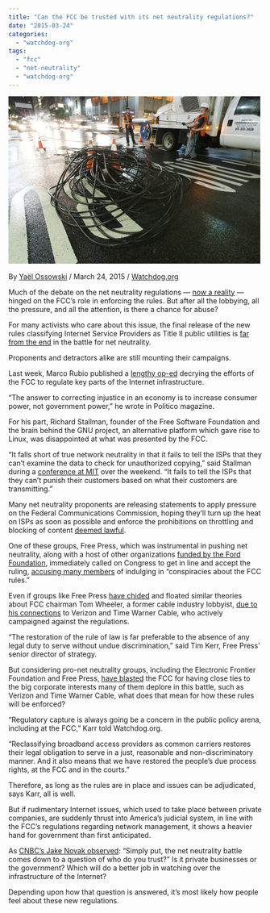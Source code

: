 ```yaml
---
title: "Can the FCC be trusted with its net neutrality regulations?"
date: "2015-03-24"
categories: 
  - "watchdog-org"
tags: 
  - "fcc"
  - "net-neutrality"
  - "watchdog-org"
---
```


![](images/tumblr_inline_nlpmrnuS3E1qdn1ny_500.jpg)

By [Yaël Ossowski](http://watchdog.org/author/yael/ "Posts by Yaël Ossowski") / March 24, 2015 / [Watchdog.org](http://watchdog.org/207664/net-neutrality-regulations-3/)

Much of the debate on the net neutrality regulations — [now a reality](http://watchdog.org/205577/net-neutrality-regulations/) — hinged on the FCC’s role in enforcing the rules. But after all the lobbying, all the pressure, and all the attention, is there a chance for abuse?

For many activists who care about this issue, the final release of the new rules classifying Internet Service Providers as Title II public utilities is [far from the end](https://www.techdirt.com/blog/netneutrality/articles/20150313/08332330310/our-shiny-new-net-neutrality-rules-wont-be-worth-squat-if-fcc-isnt-willing-to-act.shtml) in the battle for net neutrality.

Proponents and detractors alike are still mounting their campaigns.

Last week, Marco Rubio published a [lengthy op-ed](http://www.politico.com/magazine/story/2015/03/government-is-crashing-the-internet-party-116168.html#.VRAvckY7RW3) decrying the efforts of the FCC to regulate key parts of the Internet infrastructure.

“The answer to correcting injustice in an economy is to increase consumer power, not government power,” he wrote in Politico magazine.

For his part, Richard Stallman, founder of the Free Software Foundation and the brain behind the GNU project, an alternative platform which gave rise to Linux, was disappointed at what was presented by the FCC.

“It falls short of true network neutrality in that it fails to tell the ISPs that they can’t examine the data to check for unauthorized copying,” said Stallman during a [conference at MIT](http://www.networkworld.com/article/2900305/opensource-subnet/stallman-joins-the-internet-talks-net-neutrality-patents-and-more.html) over the weekend. “It fails to tell the ISPs that they can’t punish their customers based on what their customers are transmitting.”

Many net neutrality proponents are releasing statements to apply pressure on the Federal Communications Commission, hoping they’ll turn up the heat on ISPs as soon as possible and enforce the prohibitions on throttling and blocking of content [deemed lawful](http://watchdog.org/205577/net-neutrality-regulations/).

One of these groups, Free Press, which was instrumental in pushing net neutrality, along with a host of other organizations [funded by the Ford Foundation](http://watchdog.org/187392/ford-foundation/), immediately called on Congress to get in line and accept the ruling, [accusing many members](http://www.freepress.net/press-release/106857/congress-needs-stick-facts-net-neutrality) of indulging in “conspiracies about the FCC rules.”

Even if groups like Free Press [have chided](http://watchdog.org/207664/net-neutrality-regulations-3/FCC%20chairman%20Tom%20Wheeler,%20a%20former%20cable%20industry%20lobbyist,%20and%20his) and floated similar theories about FCC chairman Tom Wheeler, a former cable industry lobbyist, [due to his connections](http://arstechnica.com/tech-policy/2013/04/new-fcc-chairman-is-former-lobbyist-for-cable-and-wireless-industries/) to Verizon and Time Warner Cable, who actively campaigned against the regulations.

“The restoration of the rule of law is far preferable to the absence of any legal duty to serve without undue discrimination,” said Tim Kerr, Free Press’ senior director of strategy.

But considering pro-net neutrality groups, including the Electronic Frontier Foundation and Free Press, [have blasted](https://www.eff.org/deeplinks/2011/10/publication-fcc-s-net-neutrality-rules-spawns) the FCC for having close ties to the big corporate interests many of them deplore in this battle, such as Verizon and Time Warner Cable, what does that mean for how these rules will be enforced?

“Regulatory capture is always going be a concern in the public policy arena, including at the FCC,” Karr told Watchdog.org.

“Reclassifying broadband access providers as common carriers restores their legal obligation to serve in a just, reasonable and non-discriminatory manner. And it also means that we have restored the people’s due process rights, at the FCC and in the courts.”

Therefore, as long as the rules are in place and issues can be adjudicated, says Karr, all is well.

But if rudimentary Internet issues, which used to take place between private companies, are suddenly thrust into America’s judicial system, in line with the FCC’s regulations regarding network management, it shows a heavier hand for government than first anticipated.

As [CNBC’s Jake Novak observed](http://www.cnbc.com/id/102459456): “Simply put, the net neutrality battle comes down to a question of who do you trust?” Is it private businesses or the government? Which will do a better job in watching over the infrastructure of the Internet?

Depending upon how that question is answered, it’s most likely how people feel about these new regulations.
